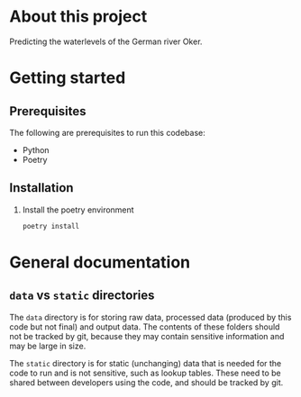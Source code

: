# About this project

Predicting the waterlevels of the German river Oker.

# Getting started

## Prerequisites
The following are prerequisites to run this codebase:
 - Python
 - Poetry


 ## Installation
1. Install the poetry environment
	```sh
	poetry install
	```

# General documentation

## `data` vs `static` directories
The `data` directory is for storing raw data, processed data (produced by this code but not final) and output data.
The contents of these folders should not be tracked by git,
because they may contain sensitive information and may be large in size.

The `static` directory is for static (unchanging) data that is needed for the code to run and is not sensitive,
such as lookup tables. These need to be shared between developers using the code, and should be tracked by git.
